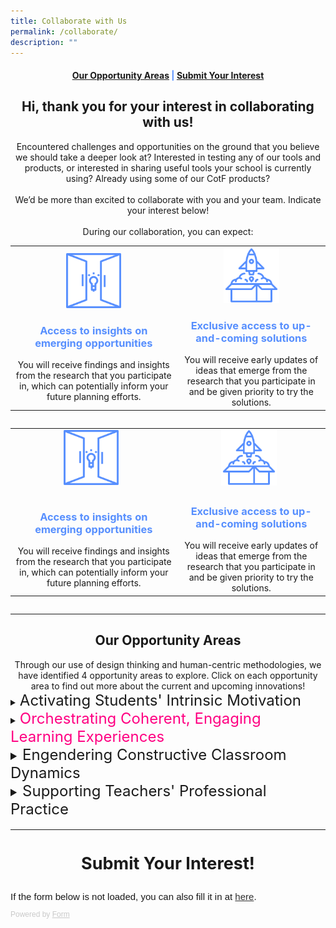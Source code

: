 ```yaml
---
title: Collaborate with Us
permalink: /collaborate/
description: ""
---
```

<center><h4 style="color:#578ffe;"><a href="#opportunity">Our Opportunity Areas</a>  |  <a href="#interest">Submit Your Interest</a></h4></center>

<center><h2>Hi, thank you for your interest in collaborating with us!</h2></center>

<center>Encountered challenges and opportunities on the ground that you believe we should take a deeper look at? Interested in testing any of our tools and products, or interested in sharing useful tools your school is currently using? Already using some of our CotF products?<br><br>
We’d be more than excited to collaborate with you and your team. Indicate your interest below!<br><br>
During our collaboration, you can expect:</center>
<div style="overflow-x:auto;">
<table>
	<tbody>
		<tr>
			<td style="text-align: center"><img src="/images/Collaborate/opportunity.png" style="width:35%"><h3 style="color:#578ffe;">Access to insights on emerging opportunities</h3>You will receive findings and insights from the research that you participate in, which can potentially inform your future planning efforts.</td>
			<td style="text-align: center"><img src="/images/Collaborate/rocket-launch.png" style="width:40%"><h3 style="color:#578ffe;">Exclusive access to up-and-coming solutions</h3>You will receive early updates of ideas that emerge from the research that you participate in and be given priority to try the solutions.</td>
		</tr>
	</tbody>
</table>
</div>

<div style="overflow-x:auto;">
<table>
  <tbody><tr>
    <td style="text-align: center"><img src="/images/Collaborate/opportunity.png" style="width:35%; display: inline; margin-right:0.5rem"></td>
    <td style="text-align: center"><img src="/images/Collaborate/rocket-launch.png" style="width:40%; display: inline; margin-right:0.5rem"></td>
  </tr>
  <tr>
		<td style="text-align: center"><h3 style="color:#578ffe;">Access to insights on emerging opportunities</h3>You will receive findings and insights from the research that you participate in, which can potentially inform your future planning efforts.</td>
		<td style="text-align: center"><h3 style="color:#578ffe;">Exclusive access to up-and-coming solutions</h3>You will receive early updates of ideas that emerge from the research that you participate in and be given priority to try the solutions.</td>
  </tr>
</tbody></table>
	</div>
	
----------

<center><h2 id="opportunity">Our Opportunity Areas</h2></center>
<center>Through our use of design thinking and human-centric methodologies, we have identified 4 opportunity areas to explore. Click on each opportunity area to find out more about the current and upcoming innovations!</center>
<details>
	<summary><font size="+2">Activating Students' Intrinsic Motivation</font></summary><font size="+1">
<center>Encouraging discovery of interests and strengths, student autonomy in learning, and appetite for individual expression and growth through:</center></font>
<div style="overflow-x:auto;">


<style>
table, th, td {
  border: 0px solid black;
  border-collapse: collapse;
	text-align: center;
}
</style>

<table style="width:100%">
  <tbody><tr>
    <th style="text-align: center">Innovation</th>
    <th style="text-align: center">How Might We Question</th>
    <th style="text-align: center">Collaboration Opportunities</th>
  </tr>
  <tr>
    <td>A1</td>
    <td>HMW</td>
    <td>Testing 123</td>
  </tr>
  <tr>
    <td>A2</td>
    <td>HMW</td>
    <td>Testing 123</td>
  </tr>
</tbody></table>

	</div>
</details>

<details>
<summary><font style="color:#ff0082;" size="+2">Orchestrating Coherent, Engaging Learning Experiences</font></summary><font size="+1">
<center>Regulating and managing momentum and connections within or across learning activities and better understanding of students needs to improve student engagement and focus through:</center>
<div style="overflow-x:auto;">
<table>
  <tbody><tr>
    <th style="text-align: center"><img src="/images/Collaborate/opportunity.png" style="width:30%; display: inline; margin-right:0.5rem"></th>
		<th style="text-align: center"><b>Learning Gamified</b>
			<br>How might we...</th>
  </tr>
  <tr>
		<td style="text-align: center"><h3><img src="/images/Collaborate/rocket-launch.png" style="width:40%; display: inline; margin-right:0.5rem"></h3></td>
		<td style="text-align: center"><b>Monitoring and Self-Regulation in Practical-based Lessons</b>
			<br>How might we...</td>
  </tr>
</tbody></table>
	</div>
</font></details><font size="+1">

<details>
<summary><font size="+2">Engendering Constructive Classroom Dynamics</font></summary><font size="+1">
<center>Enabling a teacher's sphere of influence to permeate the entire class and balancing teacher's authority and students' voice to ensure collective ownership of the teaching and learning process through:</center>
<div style="overflow-x:auto;">
<table>
  <tbody><tr>
    <th style="text-align: center"><img src="/images/Collaborate/opportunity.png" style="width:30%; display: inline; margin-right:0.5rem"></th>
		<th style="text-align: center"><b>Learning Gamified</b>
			<br>How might we...</th>
  </tr>
  <tr>
		<td style="text-align: center"><h3><img src="/images/Collaborate/rocket-launch.png" style="width:40%; display: inline; margin-right:0.5rem"></h3></td>
		<td style="text-align: center"><b>Monitoring and Self-Regulation in Practical-based Lessons</b>
			<br>How might we...</td>
  </tr>
</tbody></table>
	</div>
</font></details><font size="+1">

<details>
<summary><font size="+2">Supporting Teachers' Professional Practice</font></summary><font size="+1">
<center>Augmenting teachers’ instructional effectiveness and student support strategies with readily deployable technology-enabled solutions through:</center>
<div style="overflow-x:auto;">
<table>
  <tbody><tr>
    <th style="text-align: center"><img src="/images/Collaborate/opportunity.png" style="width:30%; display: inline; margin-right:0.5rem"></th>
		<th style="text-align: center"><b>Learning Gamified</b>
			<br>How might we...</th>
  </tr>
  <tr>
		<td style="text-align: center"><h3><img src="/images/Collaborate/rocket-launch.png" style="width:40%; display: inline; margin-right:0.5rem"></h3></td>
		<td style="text-align: center"><b>Monitoring and Self-Regulation in Practical-based Lessons</b>
			<br>How might we...</td>
  </tr>
</tbody></table>
	</div>
</font></details><font size="+1">

---------

<center><h2 id="interest">Submit Your Interest!</h2></center>
<div style="font-family: Sans-Serif; font-size: 15px; color: #000; opacity: 0.9; padding-top: 5px; padding-bottom: 8px;"> If the form below is not loaded, you can also fill it in at <a href="https://form.gov.sg/64219949b69f640012ee18ea">here</a>. </div>   <div style="font-family: Sans-Serif; font-size: 12px; color: #999; opacity: 0.5; padding-top: 5px;"> Powered by <a style="color: #999" href="https://form.gov.sg">Form</a> </div></font></font></font>